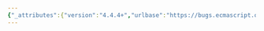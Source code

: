 ```yaml
---
{"_attributes":{"version":"4.4.4+","urlbase":"https://bugs.ecmascript.org/","maintainer":"dherman@mozilla.com"},"bug":{"bug_id":1162,"creation_ts":"2012-12-19 12:39:00 -0800","short_desc":"9.3.12 (OrdinaryHasInstance): non-callable objects and bound functions","delta_ts":"2013-01-15 04:18:28 -0800","product":"Draft for 6th Edition","component":"technical issue","version":"Rev 12: November 22, 2012 Draft","rep_platform":"All","op_sys":"All","bug_status":"RESOLVED","resolution":"FIXED","priority":"Normal","bug_severity":"enhancement","everconfirmed":true,"reporter":{"uid":"andrebargull","name":"André Bargull"},"assigned_to":{"uid":"allen","name":"Allen Wirfs-Brock"},"long_desc":[{"commentid":3055,"comment_count":0,"who":{"uid":"andrebargull","name":"André Bargull"},"bug_when":"2012-12-19 12:39:29 -0800","thetext":"Bug 1:\nStep 1 of 9.3.12 simply returns `false`, needs to be changed to throw a TypeError (test cases S11.8.6_A6_T1, S11.8.6_A6_T2, S11.8.6_A6_T4).\n\n\nBug 2:\nStep 2 needs to call the instanceOfOperator abstract operation with C's [[BoundTargetFunction]] internal data property and O"},{"commentid":3121,"comment_count":1,"who":{"uid":"andrebargull","name":"André Bargull"},"bug_when":"2013-01-15 04:18:28 -0800","thetext":"Fixed in rev13"}]}}
---
```

